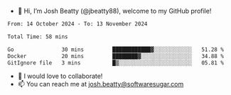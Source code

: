 - 👋 Hi, I’m Josh Beatty (@jbeatty88), welcome to my GitHub profile!

<!--START_SECTION:waka-->

```txt
From: 14 October 2024 - To: 13 November 2024

Total Time: 58 mins

Go               30 mins         ████████████▓░░░░░░░░░░░░   51.28 %
Docker           20 mins         ████████▓░░░░░░░░░░░░░░░░   34.88 %
GitIgnore file   3 mins          █▒░░░░░░░░░░░░░░░░░░░░░░░   05.81 %
```

<!--END_SECTION:waka-->

- 💞️ I would love to collaborate!
- 📫 You can reach me at josh.beatty@softwaresugar.com

<!---
jbeatty88/jbeatty88 is a ✨ special ✨ repository because its `README.md` (this file) appears on your GitHub profile.
You can click the Preview link to take a look at your changes.
--->
